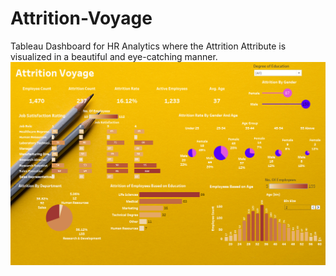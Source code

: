 # Attrition-Voyage
Tableau Dashboard for HR Analytics where the Attrition Attribute is visualized in a beautiful and eye-catching manner.
![Screenshot](Screenshot.png)
